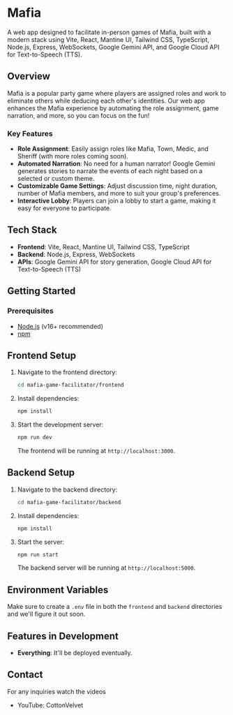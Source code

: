 # Mafia

A web app designed to facilitate in-person games of Mafia, built with a modern stack using Vite, React, Mantine UI, Tailwind CSS, TypeScript, Node.js, Express, WebSockets, Google Gemini API, and Google Cloud API for Text-to-Speech (TTS).

## Overview

Mafia is a popular party game where players are assigned roles and work to eliminate others while deducing each other's identities. Our web app enhances the Mafia experience by automating the role assignment, game narration, and more, so you can focus on the fun!

### Key Features

- **Role Assignment**: Easily assign roles like Mafia, Town, Medic, and Sheriff (with more roles coming soon).
- **Automated Narration**: No need for a human narrator! Google Gemini generates stories to narrate the events of each night based on a selected or custom theme.
- **Customizable Game Settings**: Adjust discussion time, night duration, number of Mafia members, and more to suit your group's preferences.
- **Interactive Lobby**: Players can join a lobby to start a game, making it easy for everyone to participate.

## Tech Stack

- **Frontend**: Vite, React, Mantine UI, Tailwind CSS, TypeScript
- **Backend**: Node.js, Express, WebSockets
- **APIs**: Google Gemini API for story generation, Google Cloud API for Text-to-Speech (TTS)

## Getting Started

### Prerequisites

- [Node.js](https://nodejs.org/) (v16+ recommended)
- [npm](https://www.npmjs.com/)

## Frontend Setup

1. Navigate to the frontend directory:

   ```bash
   cd mafia-game-facilitator/frontend
   ```

2. Install dependencies:

   ```bash
   npm install
   ```

3. Start the development server:

   ```bash
   npm run dev
   ```

   The frontend will be running at `http://localhost:3000`.

## Backend Setup

1. Navigate to the backend directory:

   ```bash
   cd mafia-game-facilitator/backend
   ```

2. Install dependencies:

   ```bash
   npm install
   ```

3. Start the server:

   ```bash
   npm run start
   ```

   The backend server will be running at `http://localhost:5000`.

## Environment Variables

Make sure to create a `.env` file in both the `frontend` and `backend` directories and we'll figure it out soon.

<!-- **For the frontend (`frontend/.env`):**

   ```makefile
   VITE_GEMINI_API_KEY=your-google-gemini-api-key
   VITE_TTS_API_KEY=your-google-cloud-tts-api-key
   ```

**For the backend (`backend/.env`):**

   ```makefile
   API_KEY=your-google-cloud-api-key
   ``` -->

## Features in Development

- **Everything**: It'll be deployed eventually.

## Contact

For any inquiries watch the videos

- YouTube: CottonVelvet

